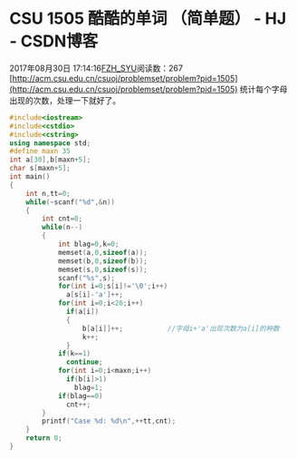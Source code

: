 # CSU  1505 酷酷的单词 （简单题） - HJ - CSDN博客
2017年08月30日 17:14:16[FZH_SYU](https://me.csdn.net/feizaoSYUACM)阅读数：267
[http://acm.csu.edu.cn/csuoj/problemset/problem?pid=1505](http://acm.csu.edu.cn/csuoj/problemset/problem?pid=1505)
统计每个字母出现的次数，处理一下就好了。
```cpp
#include<iostream>
#include<cstdio>
#include<cstring>
using namespace std;
#define maxn 35
int a[30],b[maxn+5];
char s[maxn+5]; 
int main()
{
    int n,tt=0;
    while(~scanf("%d",&n))
    {
        int cnt=0;
        while(n--)
        {
            int blag=0,k=0;
            memset(a,0,sizeof(a));
            memset(b,0,sizeof(b));
            memset(s,0,sizeof(s));
            scanf("%s",s);
            for(int i=0;s[i]!='\0';i++)
              a[s[i]-'a']++;
            for(int i=0;i<26;i++)
              if(a[i])
              {
                  b[a[i]]++;           //字母i+'a'出现次数为a[i]的种数 
                  k++;
              }
            if(k==1)
              continue;
            for(int i=0;i<maxn;i++)
              if(b[i]>1)
                blag=1;
            if(blag==0)
              cnt++;
        }
        printf("Case %d: %d\n",++tt,cnt);
    }
    return 0;
}
```

